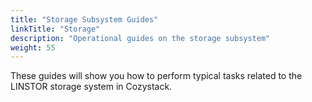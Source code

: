 ```yaml
---
title: "Storage Subsystem Guides"
linkTitle: "Storage"
description: "Operational guides on the storage subsystem"
weight: 55
---
```


These guides will show you how to perform typical tasks related to the LINSTOR storage system in Cozystack.
